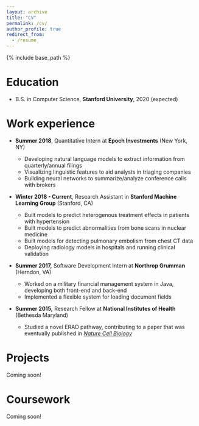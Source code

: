 ```yaml
---
layout: archive
title: "CV"
permalink: /cv/
author_profile: true
redirect_from:
  - /resume
---
```


{% include base_path %}


Education
======
* B.S. in Computer Science, **Stanford University**, 2020 (expected)

Work experience
======
* **Summer 2018**, Quantitative Intern at **Epoch Investments** (New York, NY)
  * Developing natural language models to extract information from quarterly/annual filings
  * Visualizing linguistic features to aid analysts in triaging companies
  * Building neural networks to summarize/analyze conference calls with brokers
  
* **Winter 2018 - Current**, Research Assistant in **Stanford Machine Learning Group** (Stanford, CA)
  * Built models to predict heterogenous treatment effects in patients with hypertension
  * Built models to predict abnormalities from bone scans in nuclear medicine
  * Built models for detecting pulmonary embolism from chest CT data
  * Deploying radiology models in hospitals and running clinical validation
  
* **Summer 2017,** Software Development Intern at **Northrop Grumman** (Herndon, VA)
  * Worked on a military financial management system in Java, developing both front-end and back-end
  * Implemented a flexible system for loading document fields
  
* **Summer 2015,** Research Fellow at **National Institutes of Health** (Bethesda Maryland)
  * Studied a novel ERAD pathway, contributing to a paper that was eventually published in [*Nature Cell Biology*](https://www.ncbi.nlm.nih.gov/pubmed/27295555)

  
Projects
======

Coming soon!


Coursework
======

Coming soon!



